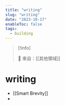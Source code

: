 ```yaml
---
title: "writing"
slug: "writing"
date: "2023-10-17"
enableToc: false
tags:
  - building
---
```


> [!info]
>
> 🌱 來自：[[其他領域]]

# writing

- [[Smart Brevity]]
-

